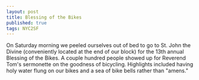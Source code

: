 ```yaml
---
layout: post
title: Blessing of the Bikes
published: true
tags: NYC2SF
---
```

On Saturday morning we peeled ourselves out of bed to go to St. John the Divine
(conveniently located at the end of our block) for the 13th annual Blessing of
the Bikes. A couple hundred people showed up for Reverend Tom's sermonette on
the goodness of bicycling. Highlights included having holy water flung on our
bikes and a sea of bike bells rather than "amens."
